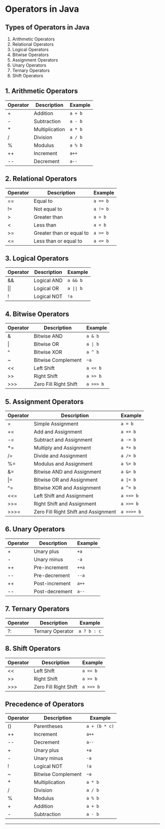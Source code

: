 # Operators in Java
## Types of Operators in Java
1. Arithmetic Operators
2. Relational Operators
3. Logical Operators
4. Bitwise Operators
5. Assignment Operators
6. Unary Operators
7. Ternary Operators
8. Shift Operators

## 1. Arithmetic Operators
| Operator | Description | Example |
| --- | --- | --- |
| + | Addition | `a + b` |
| - | Subtraction | `a - b` |
| * | Multiplication | `a * b` |
| / | Division | `a / b` |
| % | Modulus | `a % b` |
| ++ | Increment | `a++` |
| -- | Decrement | `a--` |

## 2. Relational Operators
| Operator | Description | Example |
| --- | --- | --- |
| == | Equal to | `a == b` |
| != | Not equal to | `a != b` |
| > | Greater than | `a > b` |
| < | Less than | `a < b` |
| >= | Greater than or equal to | `a >= b` |
| <= | Less than or equal to | `a <= b` |

## 3. Logical Operators
| Operator | Description | Example |
| --- | --- | --- |
| && | Logical AND | `a && b` |
| \|\| | Logical OR | `a \|\| b` |
| ! | Logical NOT | `!a` |

## 4. Bitwise Operators
| Operator | Description | Example |
| --- | --- | --- |
| & | Bitwise AND | `a & b` |
| \| | Bitwise OR | `a \| b` |
| ^ | Bitwise XOR | `a ^ b` |
| ~ | Bitwise Complement | `~a` |
| << | Left Shift | `a << b` |
| >> | Right Shift | `a >> b` |
| >>> | Zero Fill Right Shift | `a >>> b` |

## 5. Assignment Operators
| Operator | Description | Example |
| --- | --- | --- |
| = | Simple Assignment | `a = b` |
| += | Add and Assignment | `a += b` |
| -= | Subtract and Assignment | `a -= b` |
| *= | Multiply and Assignment | `a *= b` |
| /= | Divide and Assignment | `a /= b` |
| %= | Modulus and Assignment | `a %= b` |
| &= | Bitwise AND and Assignment | `a &= b` |
| \|= | Bitwise OR and Assignment | `a \|= b` |
| ^= | Bitwise XOR and Assignment | `a ^= b` |
| <<= | Left Shift and Assignment | `a <<= b` |
| >>= | Right Shift and Assignment | `a >>= b` |
| >>>= | Zero Fill Right Shift and Assignment | `a >>>= b` |

## 6. Unary Operators
| Operator | Description | Example |
| --- | --- | --- |
| + | Unary plus | `+a` |
| - | Unary minus | `-a` |
| ++ | Pre-increment | `++a` |
| -- | Pre-decrement | `--a` |
| ++ | Post-increment | `a++` |
| -- | Post-decrement | `a--` |

## 7. Ternary Operators
| Operator | Description | Example |
| --- | --- | --- |
| ?: | Ternary Operator | `a ? b : c` |

## 8. Shift Operators
| Operator | Description | Example |
| --- | --- | --- |
| << | Left Shift | `a << b` |
| >> | Right Shift | `a >> b` |
| >>> | Zero Fill Right Shift | `a >>> b` |

## Precedence of Operators
| Operator | Description | Example |
| --- | --- | --- |
| () | Parentheses | `a + (b * c)` |
| ++ | Increment | `a++` |
| -- | Decrement | `a--` |
| + | Unary plus | `+a` |
| - | Unary minus | `-a` |
| ! | Logical NOT | `!a` |
| ~ | Bitwise Complement | `~a` |
| * | Multiplication | `a * b` |
| / | Division | `a / b` |
| % | Modulus | `a % b` |
| + | Addition | `a + b` |
| - | Subtraction | `a - b` |
-------------------------------

